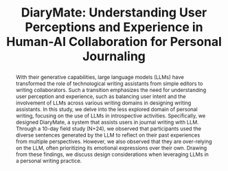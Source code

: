 ---
layout: publication
title: "DiaryMate: Understanding User Perceptions and Experience in Human-AI Collaboration for Personal Journaling"
year: 2024
month: 1
authors:
  - Taewan Kim
  - Donghoon Shin
  - Young-Ho Kim
  - Hwajung Hong
venue: CHI 2024
venue_full: "CHI 2024"
abstract: "With their generative capabilities, large language models (LLMs) have transformed the role of technological writing assistants from simple editors to writing collaborators. Such a transition emphasizes the need for understanding user perception and experience, such as balancing user intent and the involvement of LLMs across various writing domains in designing writing assistants. In this study, we delve into the less explored domain of personal writing, focusing on the use of LLMs in introspective activities. Specifically, we designed DiaryMate, a system that assists users in journal writing with LLM. Through a 10-day field study (N=24), we observed that participants used the diverse sentences generated by the LLM to reflect on their past experiences from multiple perspectives. However, we also observed that they are over-relying on the LLM, often prioritizing its emotional expressions over their own. Drawing from these findings, we discuss design considerations when leveraging LLMs in a personal writing practice."
# url: https://dl.acm.org/doi/10.1145/3613904.3642476
category:
  - "AI / NLP"
  - "Design"
  - "Healthcare"
featured: true
---